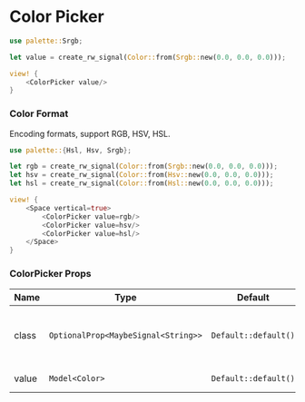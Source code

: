 # Color Picker

```rust demo
use palette::Srgb;

let value = create_rw_signal(Color::from(Srgb::new(0.0, 0.0, 0.0)));

view! {
    <ColorPicker value/>
}
```

### Color Format

Encoding formats, support RGB, HSV, HSL.

```rust demo
use palette::{Hsl, Hsv, Srgb};

let rgb = create_rw_signal(Color::from(Srgb::new(0.0, 0.0, 0.0)));
let hsv = create_rw_signal(Color::from(Hsv::new(0.0, 0.0, 0.0)));
let hsl = create_rw_signal(Color::from(Hsl::new(0.0, 0.0, 0.0)));

view! {
    <Space vertical=true>
        <ColorPicker value=rgb/>
        <ColorPicker value=hsv/>
        <ColorPicker value=hsl/>
    </Space>
}
```

### ColorPicker Props

| Name  | Type                                | Default              | Desciption                                      |
| ----- | ----------------------------------- | -------------------- | ----------------------------------------------- |
| class | `OptionalProp<MaybeSignal<String>>` | `Default::default()` | Addtional classes for the color picker element. |
| value | `Model<Color>`                      | `Default::default()` | Value of the picker.                            |
